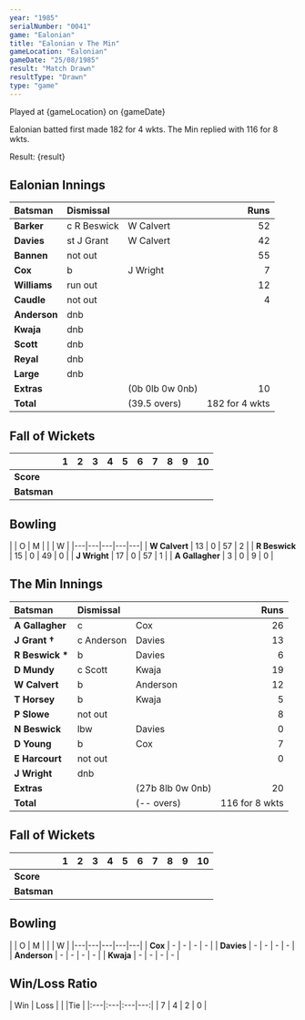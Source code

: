 ```yaml
---
year: "1985"
serialNumber: "0041"
game: "Ealonian"
title: "Ealonian v The Min"
gameLocation: "Ealonian"
gameDate: "25/08/1985"
result: "Match Drawn"
resultType: "Drawn"
type: "game"
---
```


Played at {gameLocation} on {gameDate} 

Ealonian batted first made 182 for 4 wkts. The Min replied with 116 for 8 wkts.

Result: {result}
 
## Ealonian Innings

| Batsman | Dismissal |  | Runs |
|:---|:---|---|---:|
| **Barker** | c R Beswick | W Calvert | 52 | 
| **Davies** | st J Grant | W Calvert | 42 | 
| **Bannen** | not out |  | 55 | 
| **Cox** | b | J Wright | 7 | 
| **Williams** | run out |  | 12 | 
| **Caudle** | not out |  | 4 | 
| **Anderson** | dnb |  |  |
| **Kwaja** | dnb |  |  | 
| **Scott** | dnb |  |  | 
| **Reyal** | dnb |  |  |
| **Large** | dnb |  |  | 
| **Extras** | | (0b 0lb 0w 0nb) | 10 | 
| **Total** | | (39.5 overs) | 182 for 4 wkts | 

## Fall of Wickets

| | 1 | 2 | 3 | 4 | 5 | 6 | 7 | 8 | 9 | 10 |
|---|:---:|:---:|:---:|:---:|:---:|:---:|:---:|:---:|:---:|:---:|
| **Score** |  |  |  |  |  |  |  |  |  |  |
| **Batsman** |  |  |  |  |  |  |  |  |  |  |

## Bowling

| | O | M |  |  | W |
|---|---|---|---|---|
| **W Calvert** | 13 | 0 | 57 | 2 | 
| **R Beswick** | 15 | 0 | 49 | 0 | 
| **J Wright** | 17 | 0 | 57 | 1 | 
| **A Gallagher** | 3 | 0 | 9 | 0 | 

## The Min Innings

| Batsman | Dismissal |  | Runs |
|:---|:---|---|---:|
| **A Gallagher** | c | Cox | 26 | 
| **J Grant &#8224;** | c Anderson | Davies | 13 | 
| **R Beswick &#42;** | b | Davies | 6 | 
| **D Mundy** | c Scott  | Kwaja | 19 | 
| **W Calvert** | b | Anderson | 12 | 
| **T Horsey** | b | Kwaja | 5 | 
| **P Slowe** | not out |  | 8 | 
| **N Beswick** | lbw | Davies | 0 | 
| **D Young** | b | Cox | 7 |
| **E Harcourt** | not out |  | 0 | 
 | **J Wright** | dnb |  |  | 
| **Extras** | | (27b 8lb 0w 0nb) | 20 | 
| **Total** | | (-- overs) | 116 for 8 wkts | 

## Fall of Wickets

| | 1 | 2 | 3 | 4 | 5 | 6 | 7 | 8 | 9 | 10 |
|---|:---:|:---:|:---:|:---:|:---:|:---:|:---:|:---:|:---:|:---:|
| **Score** |  |  |  |  |  |  |  |  |  |  |
| **Batsman** |  |  |  |  |  |  |  |  |  |  |

## Bowling

| | O | M |  |  | W |
|---|---|---|---|---|
| **Cox** | - | - | - | - | 
| **Davies** | - | - | - | - | 
| **Anderson** | - | - | - | - | 
| **Kwaja** | - | - | - | - | 

## Win/Loss Ratio

| Win | Loss |  |  |Tie |
|:---|:---|:---|---:|
| 7 | 4 | 2 | 0 |